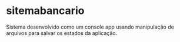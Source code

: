 # sitemabancario
Sistema desenvolvido como um console app usando manipulação de arquivos para salvar os estados da aplicação.
